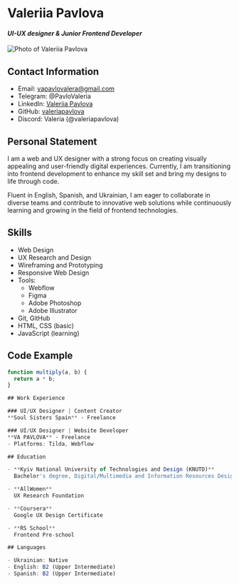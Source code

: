 # Valeriia Pavlova
#### *UI-UX designer & Junior Frontend Developer*

![Photo of Valeriia Pavlova](./Valeria.jpg)

## Contact Information
- Email: vapavlovalera@gmail.com
- Telegram: @PavloValeria
- LinkedIn: [Valeriia Pavlova](https://www.linkedin.com/in/pavlova-valeriia/)
- GitHub: [valeriapavlova](https://github.com/valeriapavlova)
- Discord: Valeria (@valeriapavlova)

## Personal Statement
I am a web and UX designer with a strong focus on creating visually appealing and user-friendly digital experiences. Currently, I am transitioning into frontend development to enhance my skill set and bring my designs to life through code. 

Fluent in English, Spanish, and Ukrainian, I am eager to collaborate in diverse teams and contribute to innovative web solutions while continuously learning and growing in the field of frontend technologies.

## Skills
- Web Design
- UX Research and Design
- Wireframing and Prototyping
- Responsive Web Design
- Tools:
  - Webflow
  - Figma
  - Adobe Photoshop
  - Adobe Illustrator
- Git, GitHub
- HTML, CSS (basic)
- JavaScript (learning)

## Code Example

```javascript
function multiply(a, b) {
  return a * b;
}

## Work Experience

### UI/UX Designer | Content Creator
**Soul Sisters Spain** · Freelance

### UI/UX Designer | Website Developer
**VA PAVLOVA** · Freelance
- Platforms: Tilda, Webflow

## Education

- **Kyiv National University of Technologies and Design (KNUTD)**  
  Bachelor's degree, Digital/Multimedia and Information Resources Design

- **AllWomen**  
  UX Research Foundation

- **Coursera**  
  Google UX Design Certificate

- **RS School**  
  Frontend Pre-school

## Languages

- Ukrainian: Native
- English: B2 (Upper Intermediate)
- Spanish: B2 (Upper Intermediate)